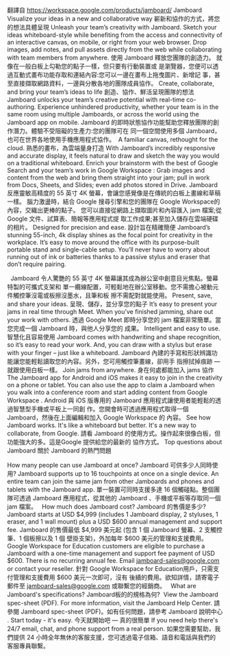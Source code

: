  翻譯自 https://workspace.google.com/products/jamboard/ Jamboard
Visualize your ideas in a new and collaborative way
嶄新和協作的方式，將您的想法具體呈現
Unleash your team’s creativity with Jamboard. Sketch your ideas whiteboard-style while benefiting from the access and connectivity of an interactive canvas, on mobile, or right from your web browser. Drop images, add notes, and pull assets directly from the web while collaborating with team members from anywhere.
使用 Jamboard 釋放您團隊的創造力。 就像在一般白板上勾勒您的點子一樣，但只要有行動裝置或 是瀏覽器，您便可以透過互動式畫布功能存取和連結內容:您可以一邊在畫布上拖曳圖片、新增記 事，甚至直接擷取網路資料，一邊與分散各地的團隊成員協作。
Create, collaborate, and bring your team’s ideas to life
創造、協作、鮮活呈現團隊的想法
Jamboard unlocks your team’s creative potential with real-time co-authoring. Experience unhindered productivity, whether your team is in the same room using multiple Jamboards, or across the world using the Jamboard app on mobile.
Jamboard 的即時狀態協作功能幫助您釋放團隊的創作潛力。體驗不受阻礙的生產力:您的團隊可在 同一個空間使用多個 Jamboard，也可在世界各地使用手機應用程式協作。 
A familiar canvas, rethought for the cloud.
熟悉的畫布，為雲端量身打造
With Jamboard’s incredibly responsive and accurate display, it feels natural to draw and sketch the way you would on a traditional whiteboard. Enrich your brainstorm with the best of Google Search and your team’s work in Google Workspace : Grab images and content from the web and bring them straight into your jam; pull in work from Docs, Sheets, and Slides; even add photos stored in Drive.
Jamboard 反應靈敏高精度的 55 英寸 4K 螢幕，會讓您感覺像是在傳統的白板上畫線和草稿一樣。 腦力激盪時，結合 Google 搜尋引擎和您的團隊在 Google Workspace的內容，交織出更棒的點子。 您可以直接從網路上擷取圖片和內容匯入 jam 檔案;從 Google 文件、試算表、簡報等應用程式提 取工作成果;甚至加入儲存在雲端硬碟的相片。
Designed for precision and ease.
設計旨在精確簡便
Jamboard’s stunning 55-inch, 4k display shines as the focal point for creativity in the workplace. It’s easy to move around the office with its purpose-built portable stand and single-cable setup. You’ll never have to worry about running out of ink or batteries thanks to a passive stylus and eraser that don’t require pairing.
 
  
Jamboard 令人驚艷的 55 英寸 4K 螢幕讓其成為辦公室中創意目光焦點。螢幕特製的可攜式支架和 單一纜線配置，可輕鬆地在辦公室移動。您不需擔心被動元件觸控筆沒電或板擦沒墨水，且筆和板 擦不需配對就能使用。
Present, save, and share your ideas.
呈現、儲存，並分享您的點子
It’s easy to present your jams in real time through Meet. When you’ve finished jamming, share out your work with others.
透過 Google Meet 即時分享您的 jam 檔案非常簡單。當您完成一個 Jamboard 時，與他人分享您的 成果。
Intelligent and easy to use.
智慧化且容易使用
Jamboard comes with handwriting and shape recognition, so it’s easy to read your work. And, you can draw with a stylus but erase with your finger – just like a whiteboard.
Jamboard 內建的手寫和形狀辨識功能讓您能輕鬆讀取您的內容。另外，您可用觸控筆畫線，卻用手 指擦拭掉痕跡 — 就跟使用白板一樣。
Join jams from anywhere. 身在何處都能加入 jams 協作 
The Jamboard app for Android and iOS makes it easy to join in the creativity on a phone or tablet. You can also use the app to claim a Jamboard when you walk into a conference room and start adding content from Google Workspace .
Android 與 iOS 版專用的 Jamboard 應用程式讓使用者能輕鬆的透過智慧型手機或平板上一同創 作。您開會時可透過應用程式取得一個 Jamboard，然後在上面編輯和加入 Google Workspace 的 內容。
See how Jamboard works. It's like a whiteboard but better. It's a new way to collaborate, from Google.
請看 Jamboard 的使用方式。操作起來很像白板，但功能強大的多。這是Google 提供給您的最新的 協作方式。
Top questions about Jamboard 關於 Jamboard 的熱門問題
  
 How many people can use Jamboard at once? Jamboard 可供多少人同時使用?
Jamboard supports up to 16 touchpoints at once on a single device. An entire team can join the same jam from other Jamboards and phones and tablets with the Jamboard app.
單一裝置可同時支援多達 16 個觸碰點。整個團隊可透過 Jamboard 應用程式，從其他的 Jamboard 、手機或平板等存取同一個 jam 檔案。
 
How much does Jamboard cost?
Jamboard 的售價是多少?
Jamboard starts at USD $4,999 (includes 1 Jamboard display, 2 styluses, 1 eraser, and 1 wall
mount) plus a USD $600 annual management and support fee.
Jamboard 的售價最低 $4,999 美元起 (包含 1 個 Jamboard 螢幕、2 支觸控筆、1 個板擦以及 1 個 壁掛支架)，外加每年 $600 美元的管理和支援費用。
Google Workspace for Education customers are eligible to purchase a Jamboard with a one-time management and support fee payment of USD $600. There is no recurring annual fee.
Email jamboard-sales@google.com or contact your reseller.
針對 Google Workspace for Education用戶，只需支付管理和支援費用 $600 美元一次即可，沒有 後續的費用。欲知詳情，請寄電子郵件至 jamboard-sales@google.com 或聯繫您的經銷商。
 
What are Jamboard's specifications?
Jamboard板的的規格為何? 
View the Jamboard spec-sheet (PDF). For more information, visit the Jamboard Help Center.
請參閱 Jamboard spec-sheet (PDF)。如有任何問題，請參考 Jamboard 說明中心 . Start today - it's easy.
今天就開始吧 — 真的很簡單
If you need help there's 24/7 email, chat, and phone support from a real person. 如果您需要幫助，我們提供 24 小時全年無休的客服支援，您可透過電子信箱、語音和電話與我們的 客服專員聯繫。
     
